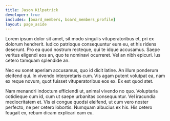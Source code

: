 ```yaml
---
title: Jason Kilpatrick
developer: true
includes: [board_members, board_members_profile]
layout: page_aside
---
```


Lorem ipsum dolor sit amet, sit modo singulis vituperatoribus et, pri ex dolorum hendrerit. Iudico patrioque consequuntur eum eu, et his ridens deserunt. Pro ea quod nostrum recteque, qui te idque accusamus. Saepe veritus eligendi eos an, quo te nominavi ocurreret. Vel an nibh epicuri. Ius cetero tamquam splendide an.

Nec eu sonet aperiam accusamus, quo id dicit latine. An illum ponderum eleifend qui. In vivendo interpretaris cum. Vis agam putent volutpat ea, nam ex reque novum, quot fuisset vituperatoribus eos ex. Ex est quod stet.

Nam menandri indoctum efficiendi ut, animal vivendo no quo. Voluptaria cotidieque cum id, cum ut saepe urbanitas consequuntur. Vel iracundia mediocritatem et. Vis ei congue quodsi eleifend, ut cum vero noster perfecto, ne per cetero lobortis. Numquam albucius ex his. His cetero feugait ex, rebum dicam explicari eam eu.
